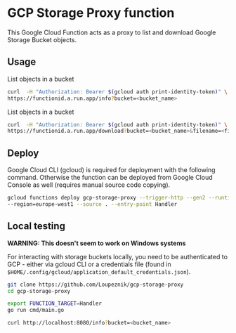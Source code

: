 # GCP Storage Proxy function

This Google Cloud Function acts as a proxy to list and download Google Storage Bucket objects.

## Usage

List objects in a bucket

```bash
curl  -H "Authorization: Bearer $(gcloud auth print-identity-token)" \
https://functionid.a.run.app/info?bucket=<bucket_name>
```

List objects in a bucket

```bash
curl  -H "Authorization: Bearer $(gcloud auth print-identity-token)" \
https://functionid.a.run.app/download?bucket=<bucket_name>&filename=<file_name>
```

## Deploy

Google Cloud CLI (gcloud) is required for deployment with the following command. 
Otherwise the function can be deployed from Google Cloud Console as well (requires manual source code copying).

```bash
gcloud functions deploy gcp-storage-proxy --trigger-http --gen2 --runtime go119 \
--region=europe-west1 --source . --entry-point Handler
```

## Local testing

**WARNING: This doesn't seem to work on Windows systems**

For interacting with storage buckets locally, you need to be authenticated to GCP - either via gcloud CLI or a credentials file (found in `$HOME/.config/gcloud/application_default_credentials.json`).

```bash
git clone https://github.com/Loupeznik/gcp-storage-proxy
cd gcp-storage-proxy

export FUNCTION_TARGET=Handler
go run cmd/main.go

curl http://localhost:8080/info?bucket=<bucket_name>
```
